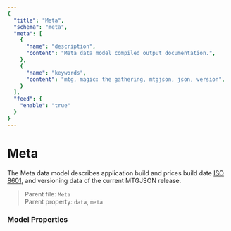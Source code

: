 ```yaml
---
{
  "title": "Meta",
  "schema": "meta",
  "meta": [
    {
      "name": "description",
      "content": "Meta data model compiled output documentation.",
    },
    {
      "name": "keywords",
      "content": "mtg, magic: the gathering, mtgjson, json, version",
    }
  ],
  "feed": {
    "enable": "true"
  }
}
---
```


# Meta

The Meta data model describes application build and prices build date [ISO 8601](https://www.iso.org/iso-8601-date-and-time-format.html/), and versioning data of the current MTGJSON release.

> Parent file: `Meta`  
> Parent property: `data`, `meta`  

### Model Properties

<Documentation/>
